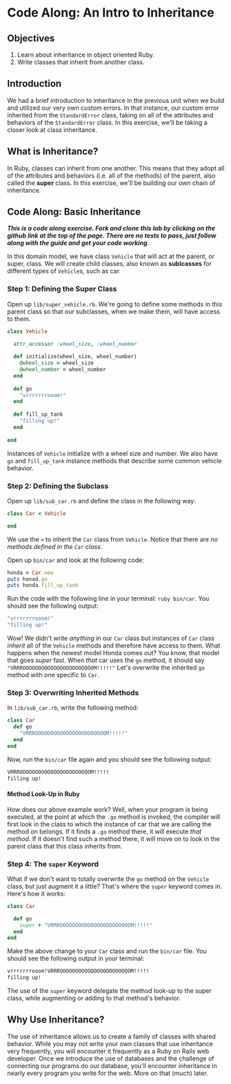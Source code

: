 # Code Along: An Intro to Inheritance 

## Objectives

1. Learn about inheritance in object oriented Ruby.
2. Write classes that inherit from another class. 

## Introduction

We had a brief introduction to inheritance in the previous unit when we build and utilized our very own custom errors. In that instance, our custom error inherited from the `StandardError` class, taking on all of the attributes and behaviors of the `StandardError` class. In this exercise, we'll be taking a closer look at class inheritance. 

## What is Inheritance?

In Ruby, classes can inherit from one another. This means that they adopt all of the attributes and behaviors (i.e. all of the methods) of the parent, also called the **super** class. In this exercise, we'll be building our own chain of inheritance. 

## Code Along: Basic Inheritance

***This is a code along exercise. Fork and clone this lab by clicking on the github link at the top of the page. There are no tests to pass, just follow along with the guide and get your code working***. 

In this domain model, we have class `Vehicle` that will act at the parent, or super, class. We will create child classes, also known as **sublcasses** for different types of `Vehicle`s, such as car. 

### Step 1: Defining the Super Class

Open up `lib/super_vehicle.rb`. We're going to define some methods in this parent class so that our subclasses, when we make them, will have access to them. 

```ruby
class Vehicle

  attr_accessor :wheel_size, :wheel_number
  
  def initialize(wheel_size, wheel_number)
    @wheel_size = wheel_size
    @wheel_number = wheel_number
  end
  
  def go
    "vrrrrrrrooom!"
  end
  
  def fill_up_tank
    "filling up!"
  end
    
end
```

Instances of `Vehicle` initialize with a wheel size and number. We also have `go` and `fill_up_tank` instance methods that describe some common vehicle behavior. 

### Step 2: Defining the Subclass

Open up `lib/sub_car.rb` and define the class in the following way: 

```ruby
class Car < Vehicle

end
```

We use the `<` to inherit the `Car` class from `Vehicle`. Notice that there are *no methods defined in the `Car` class*. 

Open up `bin/car` and look at the following code: 

```ruby
honda = Car.new
puts honad.go
puts honda.fill_up_tank 
```

Run the code with the following line in your terminal: `ruby bin/car`. You should see the following output: 

```bash
"vrrrrrrrooom!"
"filling up!"
```

Wow! We didn't write *anything* in our `Car` class but instances of `Car` class *inherit* all of the `Vehicle` methods and therefore have access to them. What happens when the newest model Honda comes out? You know, that model that goes *super* fast. When *that* car uses the `go` method, it should say `"VRRROOOOOOOOOOOOOOOOOOOOOOOM!!!!!"` Let's overwrite the inherited `go` method with one specific to `Car`. 

### Step 3: Overwriting Inherited Methods

In `lib/sub_car.rb`, write the following method:

```ruby
class Car
  def go
    "VRRROOOOOOOOOOOOOOOOOOOOOOOM!!!!!"
  end
end
```

Now, run the `bin/car` file again and you should see the following output: 

```bash
VRRROOOOOOOOOOOOOOOOOOOOOOOM!!!!!
filling up!
```

#### Method Look-Up in Ruby

How does our above example work? Well, when your program is being executed, at the point at which the `.go` method is invoked, the compiler will first look in the class to which the instance of car that we are calling the method on belongs. If it finds a `.go` method there, it will execute *that method*. If it doesn't find such a method there, it will move on to look in the parent class that this class inherits from. 

### Step 4: The `super` Keyword

What if we don't want to totally overwrite the `go` method on the `Vehicle` class, but just augment it a little? That's where the `super` keyword comes in. Here's how it works: 


```ruby
class Car

  def go
    super + "VRRROOOOOOOOOOOOOOOOOOOOOOOM!!!!!"
  end
end
``` 

Make the above change to your `Car` class and run the `bin/car` file. You should see the following output in your terminal: 

```bash
vrrrrrrrooom!VRRROOOOOOOOOOOOOOOOOOOOOOOM!!!!!
filling up!
```

The use of the `super` keyword delegate the method look-up to the super class, while augmenting or adding to that method's behavior. 

## Why Use Inheritance?

The use of inheritance allows us to create a family of classes with shared behavior. While you may not write your own classes that use inheritance very frequently, you will encounter it frequently as a Ruby on Rails web developer. Once we introduce the use of databases and the challenge of connecting our programs do our database, you'll encounter inheritance in nearly every program you write for the web. More on that (much) later. 

